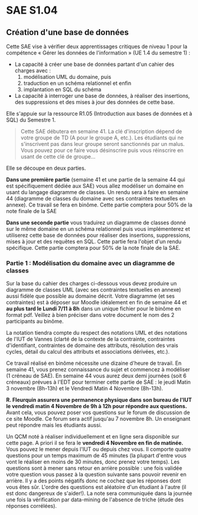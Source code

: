 # SAE S1.04
## Création d'une base de données
Cette SAE vise à vérifier deux apprentissages critiques de niveau 1 pour la compétence « Gérer les données de l'information » (UE 1.4 du semestre 1) :

- La capacité à créer une base de données partant d'un cahier des charges avec :
  1. modélisation UML du domaine, puis
  2. traduction en un schéma relationnel et enfin
  3. implantation en SQL du schéma
- La capacité à interroger une base de données, à réaliser des insertions, des suppressions et des mises à jour des données de cette base.

Elle s'appuie sur la ressource R1.05 (Introduction aux bases de données et à SQL) du Semestre 1.

> Cette SAE débutera en semaine 41. La clé d'inscription dépend de votre groupe de TD (A pour le groupe A, etc.). Les étudiants qui ne s'inscrivent pas dans leur groupe seront sanctionnés par un malus. Vous pouvez pour ce faire vous désinscrire puis vous réinscrire en usant de cette clé de groupe...

Elle se découpe en deux parties.

**Dans une première partie** (semaine 41 et une partie de la semaine 44 qui est spécifiquement dédiée aux SAE) vous allez modéliser un domaine en usant du langage diagramme de classes. Un rendu sera à faire en semaine 44 (diagramme de classes du domaine avec ses contraintes textuelles en annexe). Ce travail se fera en binôme. Cette partie comptera pour 50% de la note finale de la SAE

**Dans une seconde partie** vous traduirez un diagramme de classes donné sur le même domaine en un schéma relationnel puis vous implémenterez et utiliserez cette base de données pour réaliser des insertions, suppressions, mises à jour et des requêtes en SQL. Cette partie fera l'objet d'un rendu spécifique. Cette partie comptera pour 50% de la note finale de la SAE.

### Partie 1 : Modélisation du domaine avec un diagramme de classes
Sur la base du cahier des charges ci-dessous vous devez produire un diagramme de classes UML (avec ses contraintes textuelles en annexe) aussi fidèle que possible au domaine décrit. Votre diagramme (et ses contraintes) est à déposer sur Moodle idéalement en fin de semaine 44 et **au plus tard le Lundi 7/11 à 8h** dans un unique fichier pour le binôme en format pdf. Veillez à bien préciser dans votre document le nom des 2 participants au binôme.

La notation tiendra compte du respect des notations UML et des notations de l'IUT de Vannes (clarté de la contexte de la contrainte, contraintes d'identifiant, contraintes de domaine des attributs, résolution des vrais cycles, détail du calcul des attributs et associations dérivées, etc.).

Ce travail réalisé en binôme nécessite une dizaine d'heure de travail. En semaine 41, vous prenez connaissance du sujet et commencez à modéliser (1 créneau de SAE). En semaine 44 vous aurez deux demi journées (soit 6 créneaux) prévues à l'EDT pour terminer cette partie de SAE : le jeudi Matin 3 novembre (8h-13h) et le Vendredi Matin 4 Novembre (8h-13h).

**R. Fleurquin assurera une permanence physique dans son bureau de l'IUT le vendredi matin 4 Novembre de 9h à 12h pour répondre aux questions.** Avant cela, vous pouvez poser vos questions sur le forum de discussion de ce site Moodle. Ce forum sera actif jusqu'au 7 novembre 8h. Un enseignant peut répondre mais les étudiants aussi.

Un QCM noté à réaliser individuellement et en ligne sera disponible sur cette page. A priori il se fera le **vendredi 4 Novembre en fin de matinée.** Vous pouvez le mener depuis l'IUT ou depuis chez vous. Il comporte quatre questions pour un temps maximum de 45 minutes (la plupart d'entre vous vont le réaliser en moins de 30 minutes, donc prenez votre temps). Les questions sont à mener sans retour en arrière possible : une fois validée votre question vous passez à la question suivante sans pouvoir revenir en arrière. Il y a des points négatifs donc ne cochez que les réponses dont vous êtes sûr. L'ordre des questions est aléatoire d'un étudiant à l'autre (il est donc dangereux de s'aider!). La note sera communiquée dans la journée une fois la vérification par data-mining de l'absence de triche (étude des réponses corrélées).
